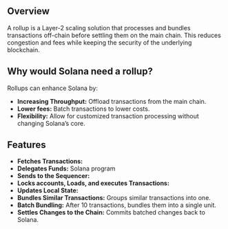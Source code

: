 ## Overview
A rollup is a Layer-2 scaling solution that processes and bundles transactions off-chain before settling them on the main chain. This reduces congestion and fees while keeping the security of the underlying blockchain.

## Why would Solana need a rollup?
Rollups can enhance Solana by:
- **Increasing Throughput:** Offload transactions from the main chain.
- **Lower fees:** Batch transactions to lower costs.
- **Flexibility:** Allow for customized transaction processing without changing Solana’s core.

## Features
- **Fetches Transactions:** 
- **Delegates Funds:** Solana program
- **Sends to the Sequencer:**
- **Locks accounts, Loads, and executes Transactions:** 
- **Updates Local State:** 
- **Bundles Similar Transactions:** Groups similar transactions into one.
- **Batch Bundling:** After 10 transactions, bundles them into a single unit.
- **Settles Changes to the Chain:** Commits batched changes back to Solana.

